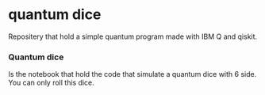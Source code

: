 # quantum dice
Repositery that hold a simple quantum program made with IBM Q and qiskit.

### Quantum dice
Is the notebook that hold the code that simulate a quantum dice with 6 side.
You can only roll this dice.
